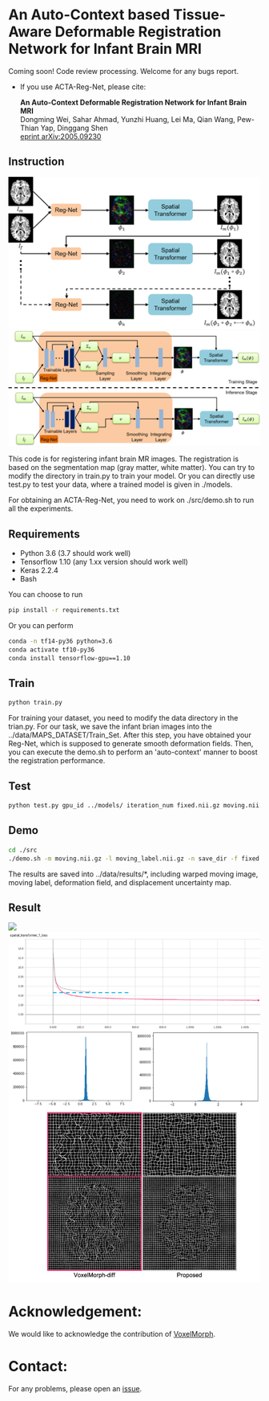 # An Auto-Context based Tissue-Aware Deformable Registration Network for Infant Brain MRI
Coming soon! Code review processing. Welcome for any bugs report.

  * If you use ACTA-Reg-Net, please cite:

    **An Auto-Context Deformable Registration Network for Infant Brain MRI**    
 Dongming Wei, Sahar Ahmad, Yunzhi Huang, Lei Ma, Qian Wang, Pew-Thian Yap, Dinggang Shen    
 [eprint arXiv:2005.09230](https://arxiv.org/abs/2005.09230)

## Instruction
<img src='./Fig/Auto_Context.png' />
<img src='./Fig/TAReg.png' />


This code is for registering infant brain MR images. The registration is based on the segmentation map (gray matter, white matter). You can try to modify the directory in train.py to train your model. Or you can directly use test.py to test your data, where a trained model is given in ./models.

For obtaining an ACTA-Reg-Net, you need to work on ./src/demo.sh to run all the experiments.

## Requirements
- Python 3.6 (3.7 should work well)
- Tensorflow 1.10 (any 1.xx version should work well)
- Keras 2.2.4
- Bash

You can choose to run
```bash
pip install -r requirements.txt
```
Or you can perform
```bash
conda -n tf14-py36 python=3.6
conda activate tf10-py36
conda install tensorflow-gpu==1.10
```
## Train
```bash
python train.py
```
For training your dataset, you need to modify the data directory in the trian.py. For our task, we save the infant brian images into the ../data/MAPS_DATASET/Train_Set. 
After this step, you have obtained your Reg-Net, which is supposed to generate smooth deformation fields. Then, you can execute the demo.sh to perform an 'auto-context' manner to boost the registration performance.

## Test
```bash
python test.py gpu_id ../models/ iteration_num fixed.nii.gz moving.nii.gz moving_label.nii.gz
```

## Demo
```bash
cd ./src
./demo.sh -m moving.nii.gz -l moving_label.nii.gz -n save_dir -f fixed.nii.gz
```
The results are saved into ../data/results/*, including warped moving image, moving label, deformation field, and displacement uncertainty map.
## Result
<img src='./Fig/Result_with_Grid.png' />
<img src='./Fig/Smoothness_Comparison.png'>

# Acknowledgement:
We would like to acknowledge the contribution of [VoxelMorph](https://github.com/voxelmorph/voxelmorph).


# Contact:
For any problems, please open an [issue](https://github.com/Barnonewdm/ACTA-Reg-Net/issues/new).


